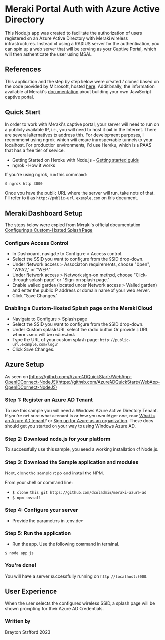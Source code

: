 # Meraki Portal Auth with Azure Active Directory 

This Node.js app was created to facilitate the authorization of users registered on an Azure Active Directory with Meraki wireless infrastructures. Instead of using a RADIUS server for the authentication, you can spin up a web server that will be serving as your Captive Portal, which will then authenticate the user using MSAL

## References
This application and the step by step below were created / cloned based on the code provided by Microsoft, hosted [here](https://github.com/Azure-Samples/ms-identity-node/tree/main). Additionally, the information available at Meraki's [documentation](https://create.meraki.io/build/captive-portal-with-client-side-javascript/) about building your own JavaScript captive portal.

## Quick Start
In order to work with Meraki's captive portal, your server will need to run on a publicly available IP, i.e., you will need to host it out in the Internet. There are several alternatives to address this. For development purposes, I recommend using ngrok, which will create introspectable tunnels to your localhost. For production environments, I'd use Heroku, which is a PAAS that has a free tier of service.

* Getting Started on Heroku with Node.js - [Getting started guide](https://devcenter.heroku.com/articles/getting-started-with-nodejs#introduction)
* ngrok - [How it works](https://ngrok.com/product)

If you're using ngrok, run this command:

```
$ ngrok http 3000
```

Once you have the public URL where the server will run, take note of that. I'll refer to it as `http://public-url.example.com` on this document.

## Meraki Dashboard Setup

The steps below were copied from Meraki's official documentation [Configuring a Custom-Hosted Splash Page
](https://documentation.meraki.com/MR/Splash_Page/Configuring_a_Custom-Hosted_Splash_Page)

### Configure Access Control
* In Dashboard, navigate to Configure > Access control.
* Select the SSID you want to configure from the SSID drop-down. 
* Under Network access > Association requirements, choose "Open", "WPA2," or "WEP." 
* Under Network access > Network sign-on method, choose "Click-through splash page" or "Sign-on splash page." 
* Enable walled garden (located under Network access > Walled garden) and enter the public IP address or domain name of your web server.
* Click "Save Changes." 


### Enabling a Custom-Hosted Splash page on the Meraki Cloud
* Navigate to Configure > Splash page
* Select the SSID you want to configure from the SSID drop-down.
* Under Custom splash URL select the radio button Or provide a URL where users will be redirected:
* Type the URL of your custom splash page:
	`http://public-url.example.com/login`
* Click Save Changes.

## Azure Setup
As seen on [https://github.com/AzureADQuickStarts/WebApp-OpenIDConnect-NodeJS](https://github.com/AzureADQuickStarts/WebApp-OpenIDConnect-NodeJS)

### Step 1: Register an Azure AD Tenant
To use this sample you will need a Windows Azure Active Directory Tenant. If you're not sure what a tenant is or how you would get one, read [What is an Azure AD tenant](http://technet.microsoft.com/library/jj573650.aspx)? or [Sign up for Azure as an organization](http://azure.microsoft.com/en-us/documentation/articles/sign-up-organization/). These docs should get you started on your way to using Windows Azure AD.

### Step 2: Download node.js for your platform
To successfully use this sample, you need a working installation of Node.js.

### Step 3: Download the Sample application and modules

Next, clone the sample repo and install the NPM.

From your shell or command line:

* `$ clone this git https://github.com/dcoladmin/meraki-azure-ad`
* `$ npm install`

### Step 4: Configure your server

* Provide the parameters in .env.dev


### Step 5: Run the application

* Run the app. Use the following command in terminal.

```
$ node app.js
```

### You're done!
You will have a server successfully running on `http://localhost:3000`.

## User Experience
When the user selects the configured wireless SSID, a splash page will be shown prompting for their Azure AD Credentials.

### Written by 
Brayton Stafford
2023
